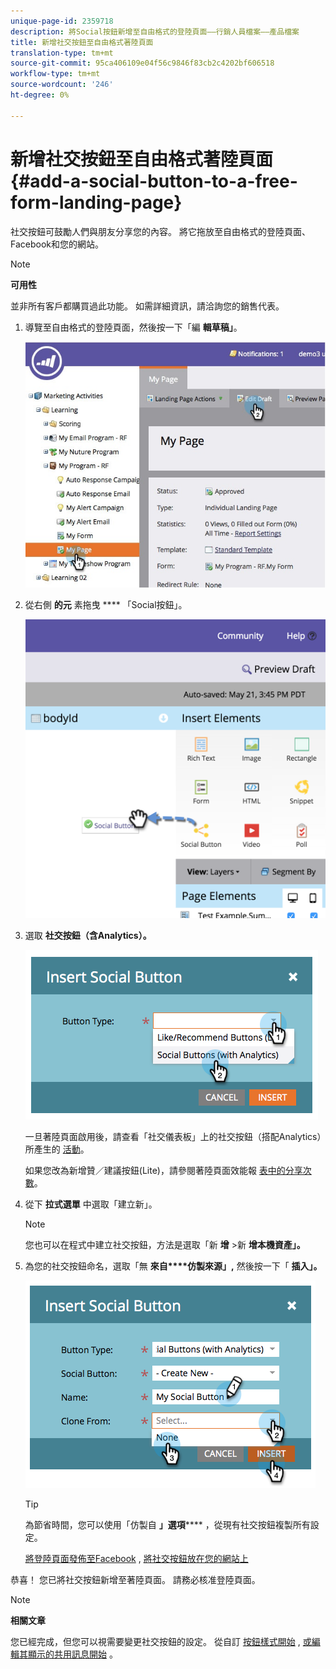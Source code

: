 ```yaml
---
unique-page-id: 2359718
description: 將Social按鈕新增至自由格式的登陸頁面——行銷人員檔案——產品檔案
title: 新增社交按鈕至自由格式著陸頁面
translation-type: tm+mt
source-git-commit: 95ca406109e04f56c9846f83cb2c4202bf606518
workflow-type: tm+mt
source-wordcount: '246'
ht-degree: 0%

---
```



# 新增社交按鈕至自由格式著陸頁面 {#add-a-social-button-to-a-free-form-landing-page}

社交按鈕可鼓勵人們與朋友分享您的內容。 將它拖放至自由格式的登陸頁面、Facebook和您的網站。

>[!NOTE]
>
>**可用性**
>
>並非所有客戶都購買過此功能。 如需詳細資訊，請洽詢您的銷售代表。

1. 導覽至自由格式的登陸頁面，然後按一下「編 **輯草稿」**。

   ![](assets/scoring.jpg)

1. 從右側 **的元** 素拖曳 **** 「Social按鈕」。

   ![](assets/image2015-5-21-15-3a47-3a46.png)

1. 選取 **社交按鈕（含Analytics）。**

   ![](assets/image2014-9-17-10-3a35-3a13.png)

   一旦著陸頁面啟用後，請查看「社交儀表板」上的社交按鈕（搭配Analytics）所產生的 [活動](../../../../product-docs/demand-generation/social/social-functions/view-social-performance.md)。

   如果您改為新增贊／建議按鈕(Lite)，請參閱著陸頁面效能報 [表中的分享次數](../../../../product-docs/demand-generation/landing-pages/understanding-landing-pages/landing-page-performance-report.md)。

1. 從下 **拉式選單** 中選取「建立新」。

   >[!NOTE]
   >
   >您也可以在程式中建立社交按鈕，方法是選取「新 **增** >新 **增本機資產」。**

1. 為您的社交按鈕命名，選取「無 **來自****仿製來源」,** 然後按一下「 **插入」。**

   ![](assets/image2014-9-17-10-3a35-3a26.png)

   >[!TIP]
   >
   >為節省時間，您可以使用「仿製自 **」選項****** ，從現有社交按鈕複製所有設定。

   [將登陸頁面發佈至Facebook](../../../../product-docs/demand-generation/facebook/publish-landing-pages-to-facebook.md) , [將社交按鈕放在您的網站上](../../../../product-docs/demand-generation/social/social-functions/deploy-social-on-your-website.md)

恭喜！ 您已將社交按鈕新增至著陸頁面。 請務必核准登陸頁面。

>[!NOTE]
>
>**相關文章**
>
>您已經完成，但您可以視需要變更社交按鈕的設定。 從自訂 [按鈕樣式開始](../../../../product-docs/demand-generation/social/configuring-social-actions/customize-social-app-button.md) , [或編輯其顯示的共用訊息開始](../../../../product-docs/demand-generation/social/configuring-social-actions/configure-social-sign-up-share-flow.md) 。
